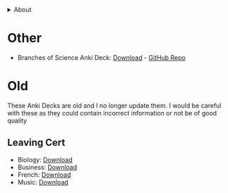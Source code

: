 <details>
    <summary>About</summary>
    <p><This is my collection of Anki Decks that I have created. Each entry will have a link to download the latest version and a link to visit that Anki Deck's GitHub Repo, where the CSV file(s) made to create the Anki Deck is, as well as the note type code and media files for the Anki Deck. The repo will also contain links to the resources I used to make the Anki Deck. I release the Anki Deck in .apkg form using GitHub Releases/p>
</details>

<!--# (Human) Languages

# Computing

## Keyboard Shortcuts
-->
# Other

- Branches of Science Anki Deck: [Download](https://github.com/cutthroat78/Branches-of-Science-Anki-Deck/releases/latest/download/Branches-of-Science.apkg) - [GitHub Repo](https://github.com/cutthroat78/Branches-of-Science-Anki-Deck)

# Old

These Anki Decks are old and I no longer update them. I would be careful with these as they could contain incorrect information or not be of good quality

## Leaving Cert

- Biology: [Download](https://cutthroat78.github.io/Leaving-Cert-Notes/anki/biology.apkg)
- Business: [Download](https://cutthroat78.github.io/Leaving-Cert-Notes/anki/business.apkg)
- French: [Download](https://cutthroat78.github.io/Leaving-Cert-Notes/anki/french.apkg)
- Music: [Download](https://cutthroat78.github.io/Leaving-Cert-Notes/anki/music.apkg)
